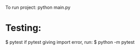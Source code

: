 To run project:
python main.py 


# Testing: 
$ pytest
if pytest giving import error, run:
$ python -m pytest
